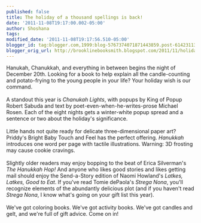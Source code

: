 ```yaml
---
published: false
title: The holiday of a thousand spellings is back!
date: '2011-11-08T19:17:00.002-05:00'
author: Shoshana
tags: 
modified_date: '2011-11-08T19:17:56.510-05:00'
blogger_id: tag:blogger.com,1999:blog-5767374071871443859.post-6142311371792904144
blogger_orig_url: http://brooklinebooksmith.blogspot.com/2011/11/holiday-of-thousand-spellings-is-back.html
---
```


Hanukah, Chanukkah, and everything in between begins the night of December 20th. Looking for a book to help explain all the candle-counting and potato-frying to the young people in your life? Your holiday wish is our command.<br /><br />A standout this year is <i>Chanukah Lights</i>, with popups by King of Popup Robert Sabuda and text by poet-even-when-he-writes-prose Michael Rosen. Each of the eight nights gets a winter-white popup spread and a sentence or two about the holiday's significance.<br /><br />Little hands not quite ready for delicate three-dimensional paper art? Priddy's Bright Baby Touch and Feel has the perfect offering. <i>Hanukkah</i> introduces one word per page with tactile illustrations. Warning: 3D frosting may cause cookie cravings.<br /><br />Slightly older readers may enjoy bopping to the beat of Erica Silverman's <i>The Hanukkah Hop!</i> And anyone who likes good stories and likes getting mail should enjoy the Send-a-Story edition of Naomi Howland's <i>Latkes, Latkes, Good to Eat</i>. If you've read Tomie dePaola's <i>Strega Nona</i>, you'll recognize elements of the abundantly delicious plot (and if you haven't read <i>Strega Nona</i>, I know what's going on your gift list this year).<br /><br />We've got coloring books. We've got activity books. We've got candles and gelt, and we're full of gift advice. Come on in!